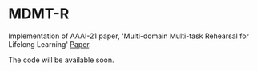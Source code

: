 # MDMT-R
Implementation of AAAI-21 paper, 'Multi-domain Multi-task Rehearsal for Lifelong Learning' [Paper](https://arxiv.org/pdf/2012.07236.pdf).

The code will be available soon.
